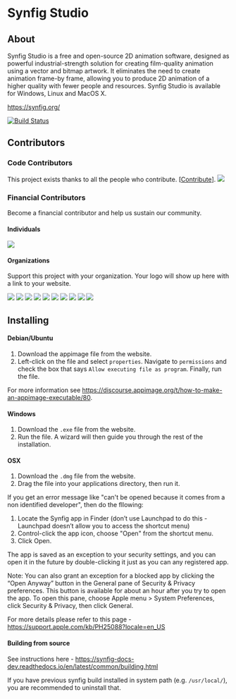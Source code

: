 Synfig Studio
=============

About
-----

Synfig Studio is a free and open-source 2D animation software, designed as
powerful industrial-strength solution for creating film-quality animation using
a vector and bitmap artwork. It eliminates the need to create animation
frame-by frame, allowing you to produce 2D animation of a higher quality with
fewer people and resources. Synfig Studio is available for Windows, Linux and
MacOS X.

https://synfig.org/

[![Build Status](https://travis-ci.com/synfig/synfig.svg?branch=master)](https://travis-ci.com/synfig/synfig)

## Contributors

### Code Contributors

This project exists thanks to all the people who contribute. [[Contribute](https://synfig-docs-dev.readthedocs.io/en/latest/community/contribution%20guidelines.html)].
<a href="https://github.com/synfig/synfig/graphs/contributors"><img src="https://opencollective.com/synfig/contributors.svg?width=890&button=false" /></a>

### Financial Contributors

Become a financial contributor and help us sustain our community.

#### Individuals

<a href="https://opencollective.com/synfig"><img src="https://opencollective.com/synfig/individuals.svg?width=890"></a>

#### Organizations

Support this project with your organization. Your logo will show up here with a link to your website.

<a href="https://opencollective.com/synfig/organization/0/website"><img src="https://opencollective.com/synfig/organization/0/avatar.svg"></a>
<a href="https://opencollective.com/synfig/organization/1/website"><img src="https://opencollective.com/synfig/organization/1/avatar.svg"></a>
<a href="https://opencollective.com/synfig/organization/2/website"><img src="https://opencollective.com/synfig/organization/2/avatar.svg"></a>
<a href="https://opencollective.com/synfig/organization/3/website"><img src="https://opencollective.com/synfig/organization/3/avatar.svg"></a>
<a href="https://opencollective.com/synfig/organization/4/website"><img src="https://opencollective.com/synfig/organization/4/avatar.svg"></a>
<a href="https://opencollective.com/synfig/organization/5/website"><img src="https://opencollective.com/synfig/organization/5/avatar.svg"></a>
<a href="https://opencollective.com/synfig/organization/6/website"><img src="https://opencollective.com/synfig/organization/6/avatar.svg"></a>
<a href="https://opencollective.com/synfig/organization/7/website"><img src="https://opencollective.com/synfig/organization/7/avatar.svg"></a>
<a href="https://opencollective.com/synfig/organization/8/website"><img src="https://opencollective.com/synfig/organization/8/avatar.svg"></a>
<a href="https://opencollective.com/synfig/organization/9/website"><img src="https://opencollective.com/synfig/organization/9/avatar.svg"></a>


Installing
----------

#### Debian/Ubuntu
1. Download the appimage file from the website.
2. Left-click on the file and select `properties`. Navigate to `permissions` and check the box that says `Allow executing file as program`. Finally, run the  file.

For more information see https://discourse.appimage.org/t/how-to-make-an-appimage-executable/80.

#### Windows
1. Download the `.exe` file from the website.
2. Run the file. A wizard will then guide you through the rest of the installation.

#### OSX
1. Download the `.dmg` file from the website.
2. Drag the file into your applications directory, then run it.

If you get an error message like "can't be opened because it comes from a non identified developer", then do the fllowing:

1. Locate the Synfig app in Finder (don’t use Launchpad to do this - Launchpad doesn’t allow you to access the shortcut menu)
2. Control-click the app icon, choose "Open" from the shortcut menu.
3. Click Open.

The app is saved as an exception to your security settings, and you can open it in the future by double-clicking it just as you can any registered app.

Note: You can also grant an exception for a blocked app by clicking the “Open Anyway” button in the General pane of Security & Privacy preferences. This button is available for about an hour after you try to open the app. To open this pane, choose Apple menu > System Preferences, click Security & Privacy, then click General.

For more details please refer to this page - https://support.apple.com/kb/PH25088?locale=en_US

#### Building from source

See instructions here - https://synfig-docs-dev.readthedocs.io/en/latest/common/building.html

If you have previous synfig build installed in system path (e.g. `/usr/local/`),
you are recommended to uninstall that.
